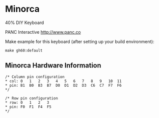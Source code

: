 Minorca
===

40% DIY Keyboard

PANC Interactive
http://www.panc.co

Make example for this keyboard (after setting up your build environment):

    make gh60:default

## Minorca Hardware Information

    /* Column pin configuration
    * col: 0   1   2   3   4   5   6   7   8   9   10  11
    * pin: B1  B0  B3  B7  D0  D1  D2  D3  C6  C7  F7  F6
    */
     
    /* Row pin configuration
    * row: 0   1   2   3
    * pin: F0  F1  F4  F5
    */